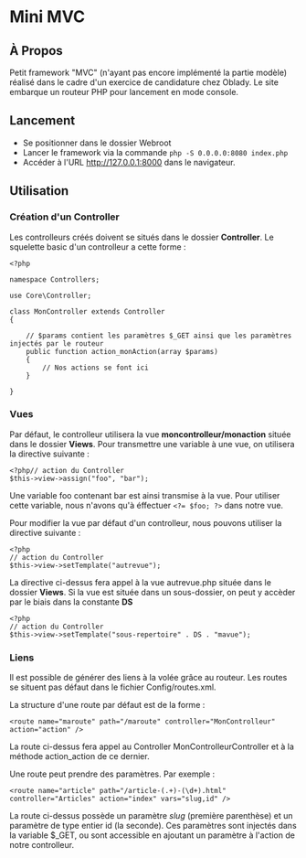 Mini MVC
========

À Propos
--------

Petit framework "MVC" (n'ayant pas encore implémenté la partie modèle)
réalisé dans le cadre d'un exercice de candidature chez Oblady.
Le site embarque un routeur PHP pour lancement en mode console.

Lancement
---------

* Se positionner dans le dossier Webroot
* Lancer le framework via la commande `php -S 0.0.0.0:8080 index.php`
* Accéder à l'URL http://127.0.0.1:8000 dans le navigateur.

Utilisation
-----------

### Création d'un Controller

Les controlleurs créés doivent se situés dans le dossier **Controller**.
Le squelette basic d'un controlleur a cette forme :

```
<?php

namespace Controllers;

use Core\Controller;

class MonController extends Controller
{

    // $params contient les paramètres $_GET ainsi que les paramètres injectés par le routeur
    public function action_monAction(array $params)
    {
        // Nos actions se font ici
    }

}
```

### Vues

Par défaut, le controlleur utilisera la vue **moncontrolleur/monaction** située dans le dossier **Views**.
Pour transmettre une variable à une vue, on utilisera la directive suivante :

```
<?php// action du Controller
$this->view->assign("foo", "bar");
```

Une variable foo contenant bar est ainsi transmise à la vue.
Pour utiliser cette variable, nous n'avons qu'à éffectuer `<?= $foo; ?>` dans notre vue.

Pour modifier la vue par défaut d'un controlleur, nous pouvons utiliser la directive suivante :

```
<?php
// action du Controller
$this->view->setTemplate("autrevue");
```

La directive ci-dessus fera appel à la vue autrevue.php située dans le dossier **Views**.
Si la vue est située dans un sous-dossier, on peut y accèder par le biais dans la constante **DS**

```
<?php
// action du Controller
$this->view->setTemplate("sous-repertoire" . DS . "mavue");
```

### Liens

Il est possible de générer des liens à la volée grâce au routeur.
Les routes se situent pas défaut dans le fichier Config/routes.xml.

La structure d'une route par défaut est de la forme :

`<route name="maroute" path="/maroute" controller="MonControlleur" action="action" />`

La route ci-dessus fera appel au Controller MonControlleurController et à la méthode action_action de ce dernier.

Une route peut prendre des paramètres. Par exemple :

`<route name="article" path="/article-(.+)-(\d+).html" controller="Articles" action="index" vars="slug,id" />`

La route ci-dessus possède un paramètre *slug* (première parenthèse) et un paramètre de type entier id (la seconde).
Ces paramètres sont injectés dans la variable $_GET, ou sont accessible en ajoutant un paramètre à l'action de notre controlleur.
